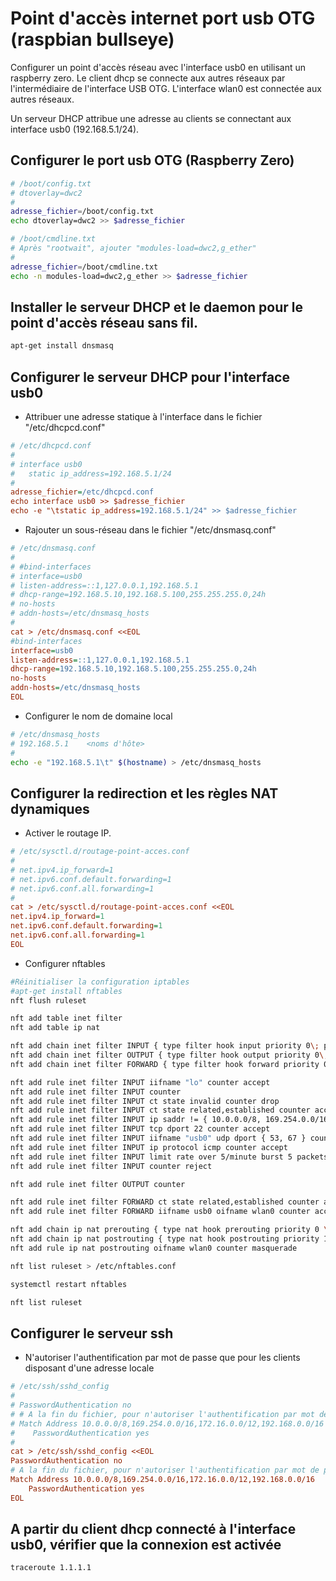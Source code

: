 # Point d'accès internet port usb OTG (raspbian bullseye)

Configurer un point d'accès réseau avec l'interface usb0 en utilisant un raspberry zero. Le client dhcp se connecte aux autres réseaux par l'intermédiaire de l'interface USB OTG. L'interface wlan0 est connectée aux autres réseaux.

Un serveur DHCP attribue une adresse au clients se connectant aux interface usb0 (192.168.5.1/24).

## Configurer le port usb OTG (Raspberry Zero)

```bash
# /boot/config.txt
# dtoverlay=dwc2
#
adresse_fichier=/boot/config.txt
echo dtoverlay=dwc2 >> $adresse_fichier
```

```bash
# /boot/cmdline.txt
# Après "rootwait", ajouter "modules-load=dwc2,g_ether"
#
adresse_fichier=/boot/cmdline.txt
echo -n modules-load=dwc2,g_ether >> $adresse_fichier
```

## Installer le serveur DHCP et le daemon pour le point d'accès réseau sans fil.

```bash
apt-get install dnsmasq
```

## Configurer le serveur DHCP pour l'interface usb0

* Attribuer une adresse statique à l'interface dans le fichier "/etc/dhcpcd.conf"

```ini
# /etc/dhcpcd.conf
#
# interface usb0
#   static ip_address=192.168.5.1/24
#
adresse_fichier=/etc/dhcpcd.conf
echo interface usb0 >> $adresse_fichier
echo -e "\tstatic ip_address=192.168.5.1/24" >> $adresse_fichier
```

* Rajouter un sous-réseau dans le fichier "/etc/dnsmasq.conf"

```ini
# /etc/dnsmasq.conf
#
# #bind-interfaces
# interface=usb0
# listen-address=::1,127.0.0.1,192.168.5.1
# dhcp-range=192.168.5.10,192.168.5.100,255.255.255.0,24h
# no-hosts
# addn-hosts=/etc/dnsmasq_hosts
#
cat > /etc/dnsmasq.conf <<EOL
#bind-interfaces
interface=usb0
listen-address=::1,127.0.0.1,192.168.5.1
dhcp-range=192.168.5.10,192.168.5.100,255.255.255.0,24h
no-hosts
addn-hosts=/etc/dnsmasq_hosts
EOL
```

* Configurer le nom de domaine local

```bash
# /etc/dnsmasq_hosts
# 192.168.5.1	 <noms d'hôte>
#
echo -e "192.168.5.1\t" $(hostname) > /etc/dnsmasq_hosts
```

## Configurer la redirection et les règles NAT dynamiques

* Activer le routage IP.

```ini
# /etc/sysctl.d/routage-point-acces.conf
#
# net.ipv4.ip_forward=1
# net.ipv6.conf.default.forwarding=1
# net.ipv6.conf.all.forwarding=1
#
cat > /etc/sysctl.d/routage-point-acces.conf <<EOL
net.ipv4.ip_forward=1
net.ipv6.conf.default.forwarding=1
net.ipv6.conf.all.forwarding=1
EOL
```

* Configurer nftables

```bash
#Réinitialiser la configuration iptables
#apt-get install nftables
nft flush ruleset

nft add table inet filter
nft add table ip nat

nft add chain inet filter INPUT { type filter hook input priority 0\; policy drop\; }
nft add chain inet filter OUTPUT { type filter hook output priority 0\; policy accept\; }
nft add chain inet filter FORWARD { type filter hook forward priority 0\; policy drop\; }

nft add rule inet filter INPUT iifname "lo" counter accept
nft add rule inet filter INPUT counter
nft add rule inet filter INPUT ct state invalid counter drop
nft add rule inet filter INPUT ct state related,established counter accept
nft add rule inet filter INPUT ip saddr != { 10.0.0.0/8, 169.254.0.0/16, 172.16.0.0/12, 192.168.0.0/16 } tcp dport 22 limit rate over 1/minute counter drop
nft add rule inet filter INPUT tcp dport 22 counter accept
nft add rule inet filter INPUT iifname "usb0" udp dport { 53, 67 } counter accept
nft add rule inet filter INPUT ip protocol icmp counter accept
nft add rule inet filter INPUT limit rate over 5/minute burst 5 packets counter log prefix \"inettables paquet rejeté: \" level debug
nft add rule inet filter INPUT counter reject

nft add rule inet filter OUTPUT counter

nft add rule inet filter FORWARD ct state related,established counter accept
nft add rule inet filter FORWARD iifname usb0 oifname wlan0 counter accept

nft add chain ip nat prerouting { type nat hook prerouting priority 0 \; }
nft add chain ip nat postrouting { type nat hook postrouting priority 100 \; }
nft add rule ip nat postrouting oifname wlan0 counter masquerade

nft list ruleset > /etc/nftables.conf

systemctl restart nftables

nft list ruleset
```

## Configurer le serveur ssh

* N'autoriser l'authentification par mot de passe que pour les clients disposant d'une adresse locale

```ini
# /etc/ssh/sshd_config
#
# PasswordAuthentication no
# # A la fin du fichier, pour n'autoriser l'authentification par mot de passe que pour les clients disposant d'une adresse locale, ajouter :
# Match Address 10.0.0.0/8,169.254.0.0/16,172.16.0.0/12,192.168.0.0/16
#    PasswordAuthentication yes
#
cat > /etc/ssh/sshd_config <<EOL
PasswordAuthentication no
# A la fin du fichier, pour n'autoriser l'authentification par mot de passe que pour les clients disposant d'une adresse locale, ajouter :
Match Address 10.0.0.0/8,169.254.0.0/16,172.16.0.0/12,192.168.0.0/16
    PasswordAuthentication yes
EOL
```

## A partir du client dhcp connecté à l'interface usb0, vérifier que la connexion est activée

```bash
traceroute 1.1.1.1
```
